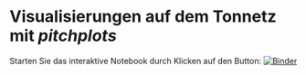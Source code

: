 # Visualisierungen auf dem Tonnetz mit *pitchplots*



Starten Sie das interaktive Notebook durch Klicken auf den Button: [![Binder](https://mybinder.org/badge_logo.svg)](https://mybinder.org/v2/gh/fabianmoss/tonnetz_tutorial/master?filepath=tutorial.ipynb)

